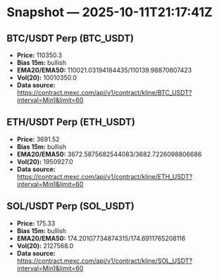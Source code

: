 # Snapshot — 2025-10-11T21:17:41Z

## BTC/USDT Perp (BTC_USDT)
- **Price:** 110350.3
- **Bias 15m:** bullish
- **EMA20/EMA50:** 110021.03194184435/110139.98870607423
- **Vol(20):** 10010350.0
- **Data source:** https://contract.mexc.com/api/v1/contract/kline/BTC_USDT?interval=Min1&limit=60

## ETH/USDT Perp (ETH_USDT)
- **Price:** 3691.52
- **Bias 15m:** bullish
- **EMA20/EMA50:** 3672.5875682544083/3682.7226098806686
- **Vol(20):** 1950927.0
- **Data source:** https://contract.mexc.com/api/v1/contract/kline/ETH_USDT?interval=Min1&limit=60

## SOL/USDT Perp (SOL_USDT)
- **Price:** 175.33
- **Bias 15m:** bullish
- **EMA20/EMA50:** 174.20107734874315/174.6911765208116
- **Vol(20):** 2127568.0
- **Data source:** https://contract.mexc.com/api/v1/contract/kline/SOL_USDT?interval=Min1&limit=60
